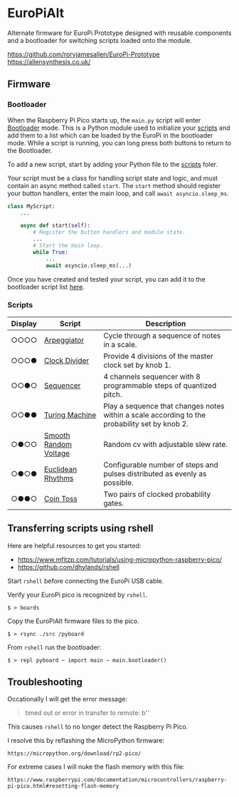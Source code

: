 # EuroPiAlt

Alternate firmware for EuroPi Prototype designed with reusable components and a bootloader for switching scripts loaded onto the module.

https://github.com/roryjamesallen/EuroPi-Prototype
https://allensynthesis.co.uk/

## Firmware

### Bootloader

When the Raspberry Pi Pico starts up, the `main.py` script will enter [Bootloader](src/bootloader.py) mode.
This is a Python module used to initialize your [scripts](src/scripts) and add them to a list which can be loaded by the EuroPi in the bootloader mode. While a script is running, you can long press both buttons to return to the Bootloader.

To add a new script, start by adding your Python file to the [scripts](src/scripts) foler.

Your script must be a class for handling script state and logic, and must contain an async method called `start`.
The `start` method should register your button handlers, enter the main loop, and call `await asyncio.sleep_ms`.

```python
class MyScript:
    ...

    async def start(self):
        # Register the button handlers and module state.
        ...
        # Start the main loop.
        while True:
            ...
            await asyncio.sleep_ms(...)
```

Once you have created and tested your script, you can add it to the bootloader script list [here](src/bootloader.py#L36).

### Scripts

| Display | Script | Description|
|---------|--------|------------|
| ○○○○    | [Arpeggiator](src/scripts/arpeggiator.py)    | Cycle through a sequence of notes in a scale. |
| ○○○●    | [Clock Divider](src/scripts/clock_divider.py)    | Provide 4 divisions of the master clock set by knob 1. |
| ○○●○    | [Sequencer](src/scripts/sequencer.py)    | 4 channels sequencer with 8 programmable steps of quantized pitch. |
| ○○●●    | [Turing Machine](src/scripts/turring_machine.py)    | Play a sequence that changes notes within a scale according to the probability set by knob 2. |
| ○●○○    | [Smooth Random Voltage](src/scripts/smooth_random_voltages.py)    | Random cv with adjustable slew rate. |
| ○●○●    | [Euclidean Rhythms](src/scripts/euclidean_rhythm.py)    | Configurable number of steps and pulses distributed as evenly as possible. |
| ○●●○    | [Coin Toss](src/scripts/coin_toss.py)    | Two pairs of clocked probability gates. |


## Transferring scripts using rshell

Here are helpful resources to get you started:

* https://www.mfitzp.com/tutorials/using-micropython-raspberry-pico/
* https://github.com/dhylands/rshell


Start `rshell` before connecting the EuroPi USB cable.

Verify your EuroPi pico is recognized by `rshell`.

    $ > boards

Copy the EuroPiAlt firmware files to the pico.

    $ > rsync ./src /pyboard


From `rshell` run the bootloader:

    $ > repl pyboard ~ import main ~ main.bootloader()


## Troubleshooting

Occationally I will get the error message:

> timed out or error in transfer to remote: b''

This causes `rshell` to no longer detect the Raspberry Pi Pico.

I resolve this by reflashing the MicroPython firmware:

    https://micropython.org/download/rp2-pico/

For extreme cases I will nuke the flash memory with this file:

    https://www.raspberrypi.com/documentation/microcontrollers/raspberry-pi-pico.html#resetting-flash-memory

